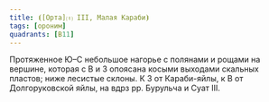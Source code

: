 ```yaml
---
title: ⦗[Орта]⒯ III, Малая Караби⦘
tags: [ороним]
quadrants: [В11]
---
```


Протяженное Ю–С небольшое нагорье с полянами и рощами на вершине, которая с В и
З опоясана косыми выходами скальных пластов; ниже лесистые склоны. К З от
Караби-яйлы, к В от Долгоруковской яйлы, на вдрз рр. Бурульча и Суат III.
